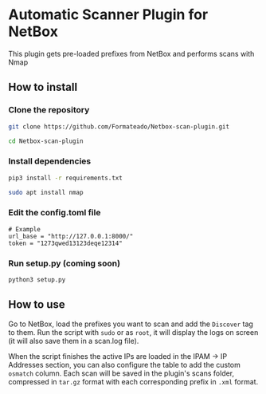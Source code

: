 # Automatic Scanner Plugin for NetBox

This plugin gets pre-loaded prefixes from NetBox and performs scans with Nmap

## How to install

### Clone the repository

```bash
git clone https://github.com/Formateado/Netbox-scan-plugin.git
```
```bash
cd Netbox-scan-plugin
```

### Install dependencies
```bash
pip3 install -r requirements.txt
```
```bash
sudo apt install nmap
```
### Edit the config.toml file
```
# Example
url_base = "http://127.0.0.1:8000/"
token = "1273qwed13123deqe12314"
```
### Run setup.py (coming soon)
```bash
python3 setup.py 
```
## How to use
Go to NetBox, load the prefixes you want to scan and add the `Discover` tag to them.
Run the script with `sudo` or as `root`, it will display the logs on screen (it will also save them in a scan.log file).

When the script finishes the active IPs are loaded in the IPAM -> IP Addresses section, you can also configure the table to add the custom `osmatch` column.
Each scan will be saved in the plugin's scans folder, compressed in `tar.gz` format with each corresponding prefix in `.xml` format.
